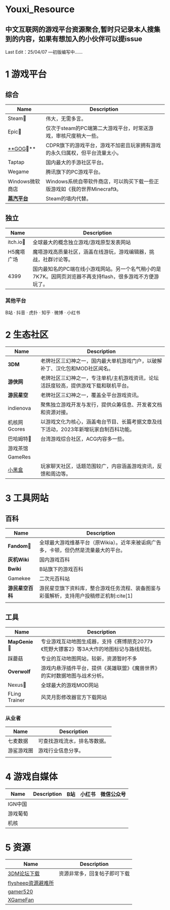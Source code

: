 # Youxi_Resource
中文互联网的游戏平台资源聚合,暂时只记录本人搜集到的内容，如果有想加入的小伙伴可以提issue
---

Last Edit：25/04/07  —初版编写中……

# 1 游戏平台

## 综合

| Name | Description |
| --- | --- |
| Steam🧱 | 伟大，无需多言。 |
| Epic🧱 | 仅次于steam的PC端第二大游戏平台，时常送游戏，审核尺度稍大一些。 |
| [**GOG](https://zhida.zhihu.com/search?content_id=148315503&content_type=Answer&match_order=1&q=GOG&zhida_source=entity)🧱** | CDPR旗下的游戏平台，游戏不加密且玩家拥有游戏的永久归属权，但平台流量太小。 |
| Taptap | 国内最大的手游社区平台。 |
| Wegame | 腾讯旗下的PC游戏平台。 |
| Windows微软商店 | Windows系统自带软件商店，可以购买下载一些正版游戏如《我的世界Minecraft》。 |
| [**蒸汽平台**](https://zhida.zhihu.com/search?content_id=579610515&content_type=Answer&match_order=1&q=%E8%92%B8%E6%B1%BD%E5%B9%B3%E5%8F%B0&zhida_source=entity) | Steam的墙内代替。 |

## 独立

| Name | Description |
| --- | --- |
| itch.io🧱 | 全球最大的概念独立游戏/游戏原型发表网站 |
| H5魔塔广场 | 魔塔游戏高质量社区，涵盖在线游玩，游戏编辑器，挑战，社群讨论等。 |
| 4399 | 国内最知名的PC端在线小游戏网站。另一个名气稍小的是7K7K。因网页浏览器不再支持flash，很多游戏不方便游玩了。 |

### 其他平台

B站 · 抖音 · 虎扑 · 知乎 · 微博 · 小红书

# 2 生态社区

| Name | Description |
| --- | --- |
| **3DM** | 老牌社区三幻神之一，国内最大单机游戏门户，以破解补丁、汉化包和MOD社区闻名。 |
| **游侠网** | 老牌社区三幻神之一，专注单机/主机游戏资讯，论坛活跃度较高，提供游戏下载和联机平台。 |
| **游民星空** | 老牌社区三幻神之一，覆盖全平台游戏资讯。 |
| indienova | 聚焦独立游戏开发与发行，提供众筹信息、开发者文档和资源对接。 |
| 机核网Gcores | 以游戏文化为核心，涵盖电台节目、长篇考据文章及线下活动，2023年新增玩家自制百科功能。 |
| 巴哈姆特🧱 | 台湾游戏综合社区，ACG内容多一些。 |
| 游戏茶馆 |  |
| GameRes |  |
| [小黑盒](https://www.xiaoheihe.cn/app/bbs/home) | 玩家聊天社区，话题范围较广，内容涵盖游戏资讯，反馈和周边等。 |

# 3 工具网站

## 百科

| Name | Description |
| --- | --- |
| **Fandom🧱** | 全球最大游戏维基平台（原Wikia）。近年来被诟病广告多，卡顿，但仍然是流量最大的平台。 |
| **灰机Wiki** | 国内游戏百科 |
| **Bwiki** | B站旗下的游戏百科 |
| Gamekee | 二次元百科站 |
| **游民星空百科** | 游民星空旗下资料库，整合游戏任务流程、装备图鉴与彩蛋解析，支持用户投稿修正机制:cite[1] |
|  |  |

## 工具

| Name | Description |
| --- | --- |
| **MapGenie🧱** | 专业游戏互动地图生成器，支持《赛博朋克2077》《荒野大镖客2》等3A大作的地图标记与路线规划。 |
| 踩蘑菇 | 专业的互动地图网站，较新，资源暂时不多 |
| **Overwolf** | 游戏内悬浮插件平台，提供《英雄联盟》《魔兽世界》的实时数据地图与战术分析。 |
| Nexus🧱 | 全球最大的游戏MOD网站 |
| FLing Trainer | 风灵月影修改器官方下载网站 |
|  |  |

### 从业者

| Name | Description |
| --- | --- |
| 七麦数据 | 可查找游戏流水，排名等数据。 |
| 游鲨游戏圈 | 游戏行业信息分享。 |
|  |  |

# 4 游戏自媒体

| Name | Description | B站 | 小红书 | 微信公众号 |
| --- | --- | --- | --- | --- |
| IGN中国 |  |  |  |  |
| 游戏葡萄 |  |  |  |  |
| 机核 |  |  |  |  |

# 5 资源

| Name | Description |
| --- | --- |
| [3DM论坛下载](https://bbs.3dmgame.com/forum.php) | 资源非常多，回复帖子即可下载 |
| [flysheep资源避难所](https://www.flysheep6.com/) |  |
| [gamer520](https://www.gamer520.com/pcgame) |  |
| [XGameFan](https://www1.xgamefan.com/) |  |
